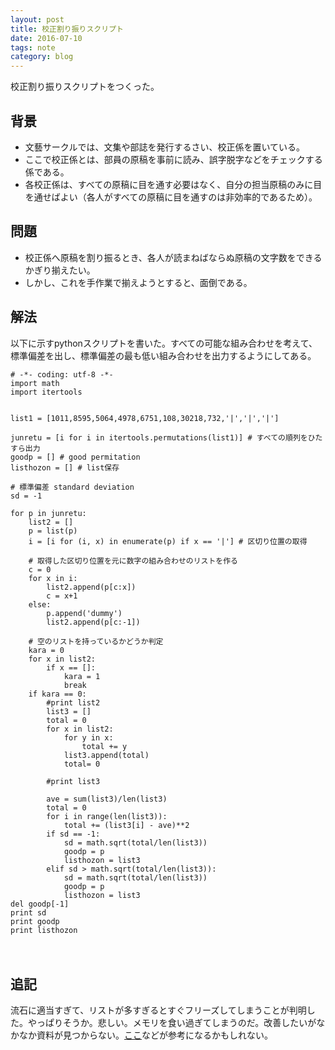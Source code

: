 ```yaml
---
layout: post
title: 校正割り振りスクリプト
date: 2016-07-10
tags: note
category: blog
---
```



校正割り振りスクリプトをつくった。


背景
----------------
* 文藝サークルでは、文集や部誌を発行するさい、校正係を置いている。
* ここで校正係とは、部員の原稿を事前に読み、誤字脱字などをチェックする係である。
* 各校正係は、すべての原稿に目を通す必要はなく、自分の担当原稿のみに目を通せばよい（各人がすべての原稿に目を通すのは非効率的であるため）。


問題
-------------------
* 校正係へ原稿を割り振るとき、各人が読まねばならぬ原稿の文字数をできるかぎり揃えたい。
* しかし、これを手作業で揃えようとすると、面倒である。





解法
----------------------------
以下に示すpythonスクリプトを書いた。すべての可能な組み合わせを考えて、標準偏差を出し、標準偏差の最も低い組み合わせを出力するようにしてある。



	# -*- coding: utf-8 -*-
	import math
	import itertools
	
	
	list1 = [1011,8595,5064,4978,6751,108,30218,732,'|','|','|']
	
	junretu = [i for i in itertools.permutations(list1)] # すべての順列をひたすら出力
	goodp = [] # good permitation
	listhozon = [] # list保存
	
	# 標準偏差 standard deviation
	sd = -1
	
	for p in junretu:
		list2 = []
		p = list(p)
		i = [i for (i, x) in enumerate(p) if x == '|'] # 区切り位置の取得
		
		# 取得した区切り位置を元に数字の組み合わせのリストを作る
		c = 0
		for x in i:
			list2.append(p[c:x])
			c = x+1
		else:
			p.append('dummy')
			list2.append(p[c:-1])
		
		# 空のリストを持っているかどうか判定
		kara = 0
		for x in list2:
			if x == []:
				kara = 1
				break
		if kara == 0:
			#print list2
			list3 = []
			total = 0
			for x in list2:
				for y in x:
					total += y
				list3.append(total)
				total= 0
			
			#print list3
		
			ave = sum(list3)/len(list3)
			total = 0
			for i in range(len(list3)):
				total += (list3[i] - ave)**2
			if sd == -1:
				sd = math.sqrt(total/len(list3))
				goodp = p
				listhozon = list3
			elif sd > math.sqrt(total/len(list3)):
				sd = math.sqrt(total/len(list3))
				goodp = p
				listhozon = list3
	del goodp[-1]
	print sd
	print goodp
	print listhozon


　

追記
--------
流石に適当すぎて、リストが多すぎるとすぐフリーズしてしまうことが判明した。やっぱりそうか。悲しい。メモリを食い過ぎてしまうのだ。改善したいがなかなか資料が見つからない。[ここ](http://pythonlife.seesaa.net/article/243207369.html)などが参考になるかもしれない。


